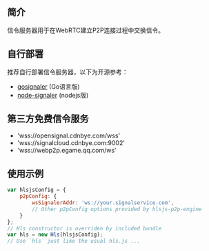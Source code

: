 
## 简介
信令服务器用于在WebRTC建立P2P连接过程中交换信令。

## 自行部署
推荐自行部署信令服务器，以下为开源参考：
- [gosignaler](https://github.com/cdnbye/gosignaler) (Go语言版)
- [node-signaler](https://github.com/cdnbye/node-signaler) (nodejs版)

## 第三方免费信令服务
- 'wss://opensignal.cdnbye.com/wss'
- 'wss://signalcloud.cdnbye.com:9002'
- 'wss://webp2p.egame.qq.com/ws'

## 使用示例
```javascript
var hlsjsConfig = {
    p2pConfig: {
        wsSignalerAddr: 'ws://your.signalservice.com',
        // Other p2pConfig options provided by hlsjs-p2p-engine
    }
};
// Hls constructor is overriden by included bundle
var hls = new Hls(hlsjsConfig);
// Use `hls` just like the usual hls.js ...
```